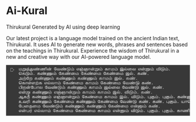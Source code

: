 # Ai-Kural
Thirukural Generated by AI using deep learning 

Our latest project is a language model trained on the ancient Indian text, Thirukural. It uses AI to generate new words, phrases and sentences based on the teachings in Thirukural. Experience the wisdom of Thirukural in a new and creative way with our AI-powered language model.


![Example Here](https://github.com/devic1/Ai-Kural/raw/main/images/aikural.png)
